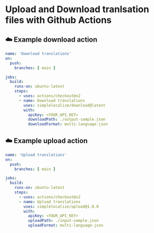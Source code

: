 # Upload and Download tranlsation files with Github Actions


## ☁️ Example download action

```yml
name: 'Download translations'
on:
  push:
    branches: [ main ]

jobs:
  build:
    runs-on: ubuntu-latest
    steps:
      - uses: actions/checkout@v2
      - name: Download translations
        uses: simplelocalize/download@latest
        with:
          apiKey: <YOUR_API_KEY>
          downloadPath: ./output-sample.json
          downloadFormat: multi-language-json
```

## ☁️ Example upload action

```yml
name: 'Upload translations'
on:
  push:
    branches: [ main ]

jobs:
  build:
    runs-on: ubuntu-latest
    steps:
      - uses: actions/checkout@v2
      - name: Upload translations
        uses: simplelocalize/upload@1.0.0
        with:
          apiKey: <YOUR_API_KEY>
          uploadPath: ./input-sample.json
          uploadFormat: multi-language-json
```
